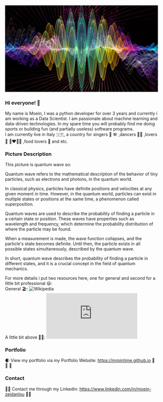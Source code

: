 ![Surgon](https://github.com/mrpintime/mrpintime/blob/main/Quantum.jpg)


### Hi everyone! 👋

My name is Moein, I was a python developer for over 3 years and currently i am working as a Data Scientist. I am passionate about machine learning and data-driven technologies. In my spare time you will probably find me doing sports or building fun (and partially useless) software programs.  
I am currently live in Italy 🇮🇹, a country for singers 🎤 🪗 ,dancers 🕺💃 ,lovers 💌 👩‍❤️‍💋👨 ,food lovers 🍕 and etc.

### Picture Description

This picture is quantum wave so:

Quantum wave refers to the mathematical description of the behavior of tiny particles, such as electrons and photons, in the quantum world.

In classical physics, particles have definite positions and velocities at any given moment in time. However, in the quantum world, particles can exist in multiple states or positions at the same time, a phenomenon called superposition.

Quantum waves are used to describe the probability of finding a particle in a certain state or position. These waves have properties such as wavelength and frequency, which determine the probability distribution of where the particle may be found.

When a measurement is made, the wave function collapses, and the particle's state becomes definite. Until then, the particle exists in all possible states simultaneously, described by the quantum wave.

In short, quantum wave describes the probability of finding a particle in different states, and it is a crucial concept in the field of quantum mechanics.

For more details i put two resources here, one for general and second for a little bit professional 😃:  
General 🏖️: ![Wikipedia](https://en.wikipedia.org/wiki/Wave_function)  
A little bit above 😵‍💫: ![Virginia_University](https://galileo.phys.virginia.edu/classes/751.mf1i.fall02/751WaveEquations.htm)  

### Portfolio  

🌒 View my portfolio via my Portfolio Website: https://mrpintime.github.io 🦉 🥰 💪  

### Contact

💪🏼 Contact me through my Linkedin: https://www.linkedin.com/in/moein-zeidanlou 💪🏼
